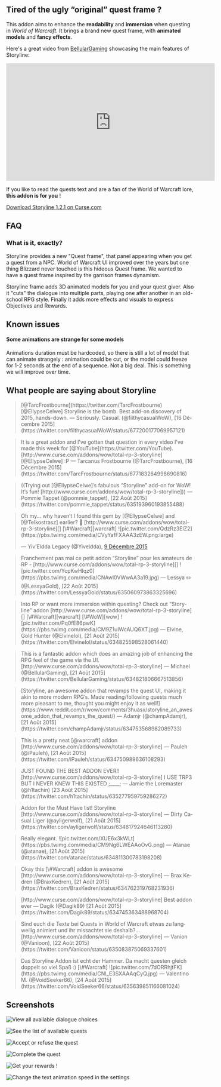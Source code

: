 ## Tired of the ugly “original” quest frame ?

This addon aims to enhance the **readability** and **immersion** when questing in *World of Warcraft*.
It brings a brand new quest frame, with **animated models** and **fancy effects**.

Here's a great video from [BellularGaming](https://www.youtube.com/user/BellularGaming) showcasing the main features of Storyline:

<iframe width="560" height="315" src="https://www.youtube.com/embed/hYlof4IstuY" frameborder="0" allowfullscreen></iframe>

If you like to read the quests text and are a fan of the World of Warcraft lore, **this addon is for you** !

[Download Storyline 1.2.1 on Curse.com](http://www.curse.com/addons/wow/total-rp-3-storyline)

## FAQ

### What is it, exactly?

Storyline provides a new "Quest frame", that panel appearing when you get a quest from a NPC. World of Warcraft UI improved over the years but one thing Blizzard never touched is this hideous Quest frame. We wanted to have a quest frame inspired by the garrison frames dynamism.

Storyline frame adds 3D animated models for you and your quest giver. Also it "cuts" the dialogue into multiple parts, playing one after another in an old-school RPG style. Finally it adds more effects and visuals to express Objectives and Rewards.

## Known issues

#### Some animations are strange for some models

Animations duration must be hardcoded, so there is still a lot of model that can animate strangely : animation could be cut, or the model could freeze for 1-2 seconds at the end of a sequence. Not a big deal. This is something we will improve over time.

## What people are saying about Storyline

<blockquote class="twitter-tweet" data-conversation="none" lang="fr">
[@TarcFrostbourne](https://twitter.com/TarcFrostbourne) [@EllypseCelwe] Storyline is the bomb. Best add-on discovery of 2015, hands-down.
— Seriously. Casual. (@filthycasualWoW), [16 Décembre 2015](https://twitter.com/filthycasualWoW/status/677200177069957121)
</blockquote>

<blockquote class="twitter-tweet" lang="fr">
It is a great addon and I’ve gotten that question in every video I’ve made this week for [@YouTube](https://twitter.com/YouTube). [http://www.curse.com/addons/wow/total-rp-3-storyline] [@EllypseCelwe] :P
— Tarcanus Frostbourne (@TarcFrostbourne), [16 Décembre 2015](https://twitter.com/TarcFrostbourne/status/677183264998690816)
</blockquote>

<blockquote class="twitter-tweet" lang="fr">
((Trying out [@EllypseCelwe]’s fabulous “Storyline” add-on for WoW! It’s fun! [http://www.curse.com/addons/wow/total-rp-3-storyline]))
— Pommie Tappet (@pommie_tappet), [22 Août 2015](https://twitter.com/pommie_tappet/status/635193960193855488)
</blockquote>

<blockquote class="twitter-tweet" lang="fr">
Oh my… why haven’t I found this gem by [@EllypseCelwe] and [@Telkostrasz] earlier? 💖 [http://www.curse.com/addons/wow/total-rp-3-storyline][] [\#Warcraft][warcraft] ![pic.twitter.com/QdzRz3ElZ2](https://pbs.twimg.com/media/CVyYafFXAAA3zEW.png:large)

— Yiv’Eldda Legacy (@Yiveldda), [9 Décembre 2015](https://twitter.com/Yiveldda/status/674581921196740608)
</blockquote>

<blockquote class="twitter-tweet" lang="fr">
Franchement pas mal ce petit addon “Storyline” pour les amateurs de RP - [http://www.curse.com/addons/wow/total-rp-3-storyline][] ![pic.twitter.com/YcpKwHlqz0](https://pbs.twimg.com/media/CNAwl0VWwAA3a19.jpg)
— Lessya ✏️ (@LessyaGold), [22 Août 2015](https://twitter.com/LessyaGold/status/635060973863325696)
</blockquote>

<blockquote class="twitter-tweet" lang="fr">
Into RP or want more immersion within questing? Check out “Storyline” addon [http://www.curse.com/addons/wow/total-rp-3-storyline][] [\#Warcraft][warcraft] [\#WoW][wow] ![pic.twitter.com/Pq0fE86pwK](https://pbs.twimg.com/media/CM9Z1uIWcAUQ6XT.jpg)
— Elvine, Gold Hunter (@Elvinelol), [21 Août 2015](https://twitter.com/Elvinelol/status/634825598528061440)
</blockquote>

<blockquote class="twitter-tweet" lang="fr">
This is a fantastic addon which does an amazing job of enhancing the RPG feel of the game via the UI. [http://www.curse.com/addons/wow/total-rp-3-storyline]
— Michael (@BellularGaming), [21 Août 2015](https://twitter.com/BellularGaming/status/634821806667513856)
</blockquote>

<blockquote class="twitter-tweet" lang="fr">
[Storyline, an awesome addon that revamps the quest UI, making it akin to more modern RPG’s. Made reading/following quests much more pleasant to me, thought you might enjoy it as well!](https://www.reddit.com/r/wow/comments/3huasx/storyline_an_awesome_addon_that_revamps_the_quest/)
— Adamjr (@champAdamjr), [21 Août 2015](https://twitter.com/champAdamjr/status/634753568982089733)
</blockquote>

<blockquote class="twitter-tweet" lang="fr">
This is a pretty neat [@warcraft] addon [http://www.curse.com/addons/wow/total-rp-3-storyline]
— Pauleh (@iPauleh), [21 Août 2015](https://twitter.com/iPauleh/status/634750989636108293)
</blockquote>

<blockquote class="twitter-tweet" lang="fr">
JUST FOUND THE BEST ADDON EVER!! [http://www.curse.com/addons/wow/total-rp-3-storyline] I USE TRP3 BUT I NEVER KNEW THIS EXISTED ;____;
— Jamie the Loremaster (@h1tachin) [23 Août 2015](https://twitter.com/h1tachin/status/635277959759286272)
</blockquote>

<blockquote class="twitter-tweet" lang="fr">
Addon for the Must Have list! Storyline [http://www.curse.com/addons/wow/total-rp-3-storyline]
— Dirty Casual Liger (@ayligerwolf), [21 Août 2015](https://twitter.com/ayligerwolf/status/634817924646113280)
</blockquote>

<blockquote class="twitter-tweet" lang="fr">Really elegant. ![pic.twitter.com/XUE6x3kWLt](https://pbs.twimg.com/media/CM9Ng6LWEAAoOvG.png)
— Atanae (@atanae), [21 Août 2015](https://twitter.com/atanae/status/634811300783198208)
</blockquote>

<blockquote class="twitter-tweet" lang="fr">
Okay this [\#Warcraft] addon is awesome [http://www.curse.com/addons/wow/total-rp-3-storyline]
— Brax Kedren (@BraxKedren), [21 Août 2015](https://twitter.com/BraxKedren/status/634762319768231936)
</blockquote>

<blockquote class="twitter-tweet" lang="fr">
[http://www.curse.com/addons/wow/total-rp-3-storyline] Best addon ever
— Dagik (@Dagik89) [21 Août 2015](https://twitter.com/Dagik89/status/634745363488968704)
</blockquote>

<blockquote class="twitter-tweet" lang="fr">
Sind euch die Texte bei Quests in World of Warcraft etwas zu langweilig animiert und ihr missachtet sie deshalb?... [http://www.curse.com/addons/wow/total-rp-3-storyline]
— Vanion (@Vanioon), [22 Août 2015](https://twitter.com/Vanioon/status/635083875069337601)
</blockquote>

<blockquote class="twitter-tweet" lang="fr">
Das Storyline Addon ist echt der Hammer. Da macht questen gleich doppelt so viel Spaß :) [\#Warcraft] ![pic.twitter.com/7dORRhjtFK](https://pbs.twimg.com/media/CNI_E3SXAAAqCyQ.jpg)
— Valentino M. (@VoidSeeker66), [24 Août 2015](https://twitter.com/VoidSeeker66/status/635639851166081024)
</blockquote>

<script async src="//platform.twitter.com/widgets.js" charset="utf-8"></script>

## Screenshots

![View all available dialogue choices](storyline_gossip.jpeg)

![See the list of available quests](available_quest.png)

![Accept or refuse the quest](accept_quest.png)

![Complete the quest](storyline_quest_objectives_completed.jpeg)

![Get your rewards !](storyline_rewards.jpeg)

![Change the text animation speed in the settings](storyline_options.jpeg)


[@EllypseCelwe]: https://twitter.com/EllypseCelwe
[@Telkostrasz]: https://twitter.com/Telkostrasz
[@warcraft]: https://twitter.com/Warcraft
[http://www.curse.com/addons/wow/total-rp-3-storyline]: http://www.curse.com/addons/wow/total-rp-3-storyline
[warcraft]: https://twitter.com/hashtag/Warcraft?src=hash
[wow]: https://twitter.com/hashtag/WoW?src=hash
